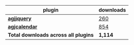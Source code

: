 plugin|downloads
------|----------
[**agjjquery**](https://www.npmjs.com/package/agjjquery)|[260](https://www.npmjs.com/package/agjjquery)
[**agjcalendar**](https://www.npmjs.com/package/agjcalendar)|[854](https://www.npmjs.com/package/agjcalendar)
**Total downloads across all plugins**|**1,114**
